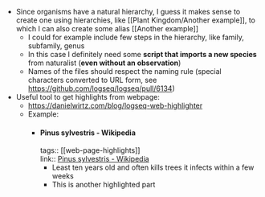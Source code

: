 - Since organisms have a natural hierarchy, I guess it makes sense to create one using hierarchies, like [[Plant Kingdom/Another example]], to which I can also create some alias [[Another example]]
	- I could for example include few steps in the hierarchy, like family, subfamily, genus
	- In this case I definitely need some **script that imports a new species** from naturalist (**even without an observation**)
	- Names of the files should respect the naming rule (special characters converted to URL form, see https://github.com/logseq/logseq/pull/6134)
- Useful tool to get highlights from webpage:
	- https://danielwirtz.com/blog/logseq-web-highlighter
	- Example:
		- #### Pinus sylvestris - Wikipedia
		  tags:: [[web-page-highlights]]  
		  link:: [Pinus sylvestris - Wikipedia](https://en.wikipedia.org/wiki/Pinus_sylvestris)
			- Least ten years old and often kills trees it infects within a few weeks
			- This is another highlighted part
